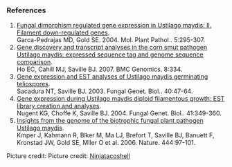 ### References

1.  [Fungal dimorphism regulated gene expression in Ustilago maydis: II.
    Filament down-regulated
    genes](http://europepmc.org/abstract/MED/20565597).\
    Garca-Pedrajas MD, Gold SE. 2004. Mol. Plant Pathol.. 5:295-307.
2.  [Gene discovery and transcript analyses in the corn smut pathogen
    Ustilago maydis: expressed sequence tag and genome sequence
    comparison](http://europepmc.org/abstract/MED/17892571).\
    Ho EC, Cahill MJ, Saville BJ. 2007. BMC Genomics. 8:334.
3.  [Gene expression and EST analyses of Ustilago maydis germinating
    teliospores](http://europepmc.org/abstract/MED/12948513).\
    Sacadura NT, Saville BJ. 2003. Fungal Genet. Biol.. 40:47-64.
4.  [Gene expression during Ustilago maydis diploid filamentous growth:
    EST library creation and
    analyses](http://europepmc.org/abstract/MED/14761795).\
    Nugent KG, Choffe K, Saville BJ. 2004. Fungal Genet. Biol..
    41:349-360.
5.  [Insights from the genome of the biotrophic fungal plant pathogen
    Ustilago maydis](http://europepmc.org/abstract/MED/17080091).\
    Kmper J, Kahmann R, Blker M, Ma LJ, Brefort T, Saville BJ, Banuett
    F, Kronstad JW, Gold SE, Mller O et al. 2006. Nature. 444:97-101.

Picture credit: Picture credit:
[Ninjatacoshell](http://en.wikipedia.org/wiki/File:Ustilago_maydis_diploid_teleospores_160X.png)
